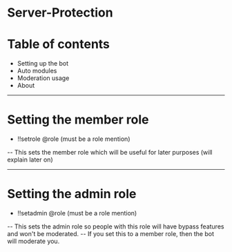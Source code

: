 # Server-Protection


# Table of contents

- Setting up the bot
- Auto modules
- Moderation usage
- About

-------------------------------------

# Setting the member role

- !!setrole @role (must be a role mention)

-- This sets the member role which will be useful for later purposes (will explain later on)

-------------------------------------

# Setting the admin role

- !!setadmin @role (must be a role mention)

-- This sets the admin role so people with this role will have bypass features and won't be moderated.
-- If you set this to a member role, then the bot will moderate you.
